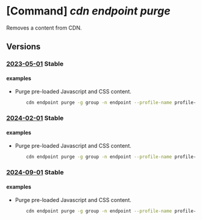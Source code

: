 # [Command] _cdn endpoint purge_

Removes a content from CDN.

## Versions

### [2023-05-01](/Resources/mgmt-plane/L3N1YnNjcmlwdGlvbnMve30vcmVzb3VyY2Vncm91cHMve30vcHJvdmlkZXJzL21pY3Jvc29mdC5jZG4vcHJvZmlsZXMve30vZW5kcG9pbnRzL3t9L3B1cmdl/2023-05-01.xml) **Stable**

<!-- mgmt-plane /subscriptions/{}/resourcegroups/{}/providers/microsoft.cdn/profiles/{}/endpoints/{}/purge 2023-05-01 -->

#### examples

- Purge pre-loaded Javascript and CSS content.
    ```bash
        cdn endpoint purge -g group -n endpoint --profile-name profile-name --content-paths '/scripts/app.js' '/styles/*'
    ```

### [2024-02-01](/Resources/mgmt-plane/L3N1YnNjcmlwdGlvbnMve30vcmVzb3VyY2Vncm91cHMve30vcHJvdmlkZXJzL21pY3Jvc29mdC5jZG4vcHJvZmlsZXMve30vZW5kcG9pbnRzL3t9L3B1cmdl/2024-02-01.xml) **Stable**

<!-- mgmt-plane /subscriptions/{}/resourcegroups/{}/providers/microsoft.cdn/profiles/{}/endpoints/{}/purge 2024-02-01 -->

#### examples

- Purge pre-loaded Javascript and CSS content.
    ```bash
        cdn endpoint purge -g group -n endpoint --profile-name profile-name --content-paths '/scripts/app.js' '/styles/*'
    ```

### [2024-09-01](/Resources/mgmt-plane/L3N1YnNjcmlwdGlvbnMve30vcmVzb3VyY2Vncm91cHMve30vcHJvdmlkZXJzL21pY3Jvc29mdC5jZG4vcHJvZmlsZXMve30vZW5kcG9pbnRzL3t9L3B1cmdl/2024-09-01.xml) **Stable**

<!-- mgmt-plane /subscriptions/{}/resourcegroups/{}/providers/microsoft.cdn/profiles/{}/endpoints/{}/purge 2024-09-01 -->

#### examples

- Purge pre-loaded Javascript and CSS content.
    ```bash
        cdn endpoint purge -g group -n endpoint --profile-name profile-name --content-paths '/scripts/app.js' '/styles/*'
    ```
